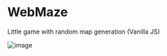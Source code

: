 ﻿# WebMaze

Little game with random map generation (Vanilla JS)

![image](https://user-images.githubusercontent.com/37743338/133265593-ebccd0f3-d9a7-4c04-aa2e-c2078a2a4d3b.png)
